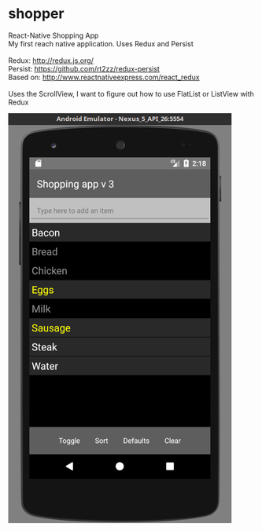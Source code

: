 # shopper

React-Native Shopping App <br>
My first reach native application. Uses Redux and Persist <br>
<br>
Redux: http://redux.js.org/<br>
Persist: https://github.com/rt2zz/redux-persist<br>
Based on: http://www.reactnativeexpress.com/react_redux<br>
<br>
Uses the ScrollView, I want to figure out how to use FlatList or ListView with Redux

![Alt text](images/ShoppingApp.png?raw=true "ScreenShot")
